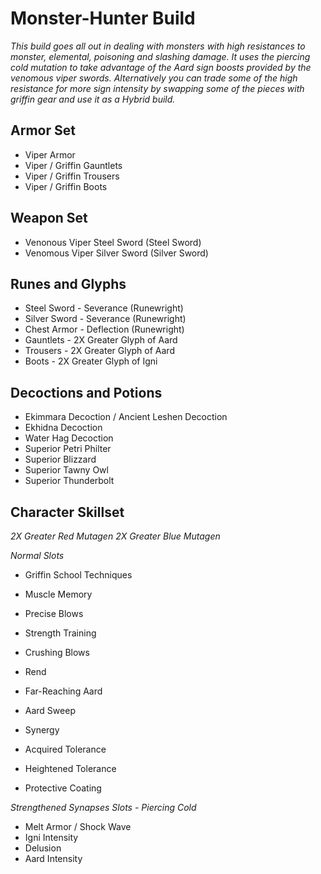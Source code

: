 # Monster-Hunter Build

*This build goes all out in dealing with monsters with high resistances to monster, elemental, poisoning and slashing damage. It uses the piercing cold mutation to take advantage of the Aard sign boosts provided by the venomous viper swords. Alternatively you can trade some of the high resistance for more sign intensity by swapping some of the pieces with griffin gear and use it as a Hybrid build.*

## Armor Set

* Viper Armor
* Viper / Griffin Gauntlets
* Viper / Griffin Trousers
* Viper / Griffin Boots

## Weapon Set

* Venonous Viper Steel Sword (Steel Sword)
* Venomous Viper Silver Sword (Silver Sword)

## Runes and Glyphs

* Steel Sword - Severance (Runewright)
* Silver Sword - Severance (Runewright)
* Chest Armor - Deflection (Runewright)
* Gauntlets - 2X Greater Glyph of Aard
* Trousers - 2X Greater Glyph of Aard
* Boots - 2X Greater Glyph of Igni

## Decoctions and Potions

* Ekimmara Decoction / Ancient Leshen Decoction
* Ekhidna Decoction
* Water Hag Decoction
* Superior Petri Philter
* Superior Blizzard
* Superior Tawny Owl
* Superior Thunderbolt

## Character Skillset

*2X Greater Red Mutagen*
*2X Greater Blue Mutagen*

*Normal Slots*
* Griffin School Techniques
* Muscle Memory
* Precise Blows

* Strength Training
* Crushing Blows
* Rend

* Far-Reaching Aard
* Aard Sweep
* Synergy

* Acquired Tolerance
* Heightened Tolerance
* Protective Coating

*Strengthened Synapses Slots - Piercing Cold*
* Melt Armor / Shock Wave
* Igni Intensity
* Delusion
* Aard Intensity